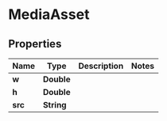 

# MediaAsset


## Properties

| Name | Type | Description | Notes |
|------------ | ------------- | ------------- | -------------|
|**w** | **Double** |  |  |
|**h** | **Double** |  |  |
|**src** | **String** |  |  |



